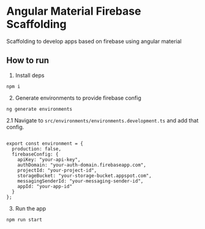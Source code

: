 # Angular Material Firebase Scaffolding

Scaffolding to develop apps based on firebase using angular material

## How to run

1. Install deps

```angular2html
npm i
```

2. Generate environments to provide firebase config
```
ng generate environments
```

2.1 Navigate to `src/environments/environments.development.ts` and add that config.

```

export const environment = {
  production: false,
  firebaseConfig: {
    apiKey: "your-api-key",
    authDomain: "your-auth-domain.firebaseapp.com",
    projectId: "your-project-id",
    storageBucket: "your-storage-bucket.appspot.com",
    messagingSenderId: "your-messaging-sender-id",
    appId: "your-app-id"
  }
};

```

3. Run the app

```angular2html
npm run start
```

